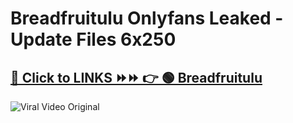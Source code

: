 
 # Breadfruitulu Onlyfans Leaked - Update Files 6x250

## <h2><a href="https://clipsfans.com/Breadfruitulu&ref=git">🔗 Click to LINKS ⏩⏩ 👉 🟢 Breadfruitulu </a></h2>

<a href="https://clipsfans.com/Breadfruitulu&ref=git" rel="nofollow" data-target="animated-image.originalLink"><img src="https://i.ibb.co.com/xMMVF88/686577567.gif" alt="Viral Video Original" style="max-width: 100%; display: inline-block;" data-target="animated-image.originalImage"></a>

